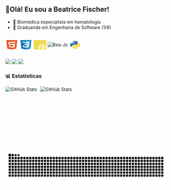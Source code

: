 ## 💜Olá! Eu sou a Beatrice Fischer!
- 🔬 Biomédica especialista em hematologia 
- 👾 Graduanda em Engenharia de Software (1/8)

<!--SÍMBOLOS DAS LINGUAGENS-->
<div style="display: inline_block"><br>
  <img align="center" alt="Bea-HTML" height="30" width="40" src="https://raw.githubusercontent.com/devicons/devicon/master/icons/html5/html5-original.svg"/>
  <img align="center" alt="Bea-CSS" height="30" width="40" src="https://raw.githubusercontent.com/devicons/devicon/master/icons/css3/css3-original.svg"/>
  <img align="center" alt="Bea-Js" height="30" width="40" src="https://raw.githubusercontent.com/devicons/devicon/master/icons/javascript/javascript-plain.svg"/>
  <img align="center" alt="Bea-Js" height="30" width="40" src="https://cdn.jsdelivr.net/gh/devicons/devicon@latest/icons/c/c-original.svg"/>
  <img align="center" alt="Bea-Python" height="30" width="40" src="https://raw.githubusercontent.com/devicons/devicon/master/icons/python/python-original.svg"/>
</div>

##

<!--REDES SOCIAIS-->   
<div>
  <a href="https://www.instagram.com/beatrice_fischer/" target="_blank"><img src="https://img.shields.io/badge/-Instagram-%23E4405F?style=for-the-badge&logo=instagram&logoColor=white" target="_blank"></a>
  <a href = "mailto:beatricefbea@gmail.com"><img src="https://img.shields.io/badge/-Gmail-%23333?style=for-the-badge&logo=gmail&logoColor=white" target="_blank"></a>
  <a href="https://linkedin.com/in/beatrice-fischer" target="_blank"><img src="https://img.shields.io/badge/-LinkedIn-%230077B5?style=for-the-badge&logo=linkedin&logoColor=white" target="_blank"></a> 
</div>

### 📊 Estatísticas 
<!--ESTATÍSTICAS-->
<p>
  <img 
      align="left" 
      alt="GitHub Stats" 
      height="200" 
      style="padding-right: 10px;" 
      src="https://github-readme-stats.vercel.app/api?username=beatrice-fischer&show_icons=true&theme=nightowl&include_all_commits=true&locale=pt-br" 
    />

  <img 
        align="left" 
        alt="GitHub Stats" 
        height="200" 
        src="https://github-readme-stats.vercel.app/api/top-langs/?username=beatrice-fischer&theme=nightowl&layout=donut&custom_title=Tecnologias&langs_count=9" 
    />
</p>

<!--COBRINHA-->
<picture>
  <source media="(prefers-color-scheme: dark)" srcset="https://raw.githubusercontent.com/beatrice-fischer/beatrice-fischer/output/github-contribution-grid-snake-dark.svg">
  <source media="(prefers-color-scheme: light)" srcset="https://raw.githubusercontent.com/beatrice-fischer/beatrice-fischer/output/github-contribution-grid-snake.svg">
  <img alt="github contribution grid snake animation" src="https://raw.githubusercontent.com/beatrice-fischer/beatrice-fischer/output/github-contribution-grid-snake.svg">
</picture>
